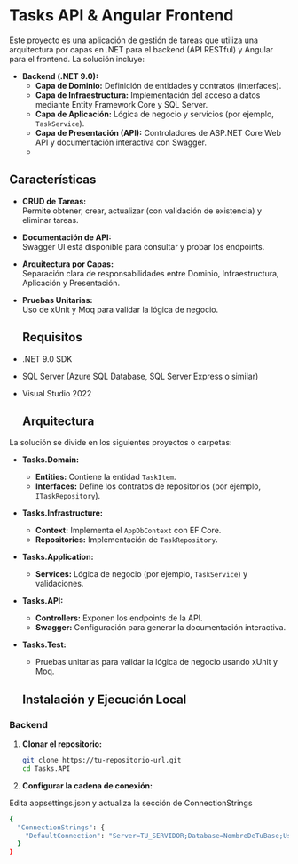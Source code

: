 # Tasks API & Angular Frontend

Este proyecto es una aplicación de gestión de tareas que utiliza una arquitectura por capas en .NET para el backend (API RESTful) y Angular para el frontend. La solución incluye:

- **Backend (.NET 9.0):**
  - **Capa de Dominio:** Definición de entidades y contratos (interfaces).
  - **Capa de Infraestructura:** Implementación del acceso a datos mediante Entity Framework Core y SQL Server.
  - **Capa de Aplicación:** Lógica de negocio y servicios (por ejemplo, `TaskService`).
  - **Capa de Presentación (API):** Controladores de ASP.NET Core Web API y documentación interactiva con Swagger.
  - 
## Características

- **CRUD de Tareas:**  
  Permite obtener, crear, actualizar (con validación de existencia) y eliminar tareas.
- **Documentación de API:**  
  Swagger UI está disponible para consultar y probar los endpoints.
- **Arquitectura por Capas:**  
  Separación clara de responsabilidades entre Dominio, Infraestructura, Aplicación y Presentación.
- **Pruebas Unitarias:**  
  Uso de xUnit y Moq para validar la lógica de negocio.

  ## Requisitos

- .NET 9.0 SDK
- SQL Server (Azure SQL Database, SQL Server Express o similar)
- Visual Studio 2022

  ## Arquitectura

La solución se divide en los siguientes proyectos o carpetas:

- **Tasks.Domain:**
  - **Entities:** Contiene la entidad `TaskItem`.
  - **Interfaces:** Define los contratos de repositorios (por ejemplo, `ITaskRepository`).

- **Tasks.Infrastructure:**
  - **Context:** Implementa el `AppDbContext` con EF Core.
  - **Repositories:** Implementación de `TaskRepository`.

- **Tasks.Application:**
  - **Services:** Lógica de negocio (por ejemplo, `TaskService`) y validaciones.

- **Tasks.API:**
  - **Controllers:** Exponen los endpoints de la API.
  - **Swagger:** Configuración para generar la documentación interactiva.

- **Tasks.Test:**
  - Pruebas unitarias para validar la lógica de negocio usando xUnit y Moq.

  ## Instalación y Ejecución Local

### Backend

1. **Clonar el repositorio:**

   ```bash
   git clone https://tu-repositorio-url.git
   cd Tasks.API
   ```
2. **Configurar la cadena de conexión:** 

Edita appsettings.json y actualiza la sección de ConnectionStrings
```bash
{
  "ConnectionStrings": {
    "DefaultConnection": "Server=TU_SERVIDOR;Database=NombreDeTuBase;User Id=tu_usuario;Password=tu_contraseña;"
  }
}
```

